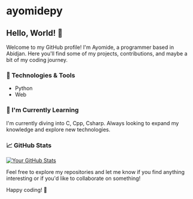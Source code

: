# ayomidepy

## Hello, World! 👋

Welcome to my GitHub profile! I'm Ayomide, a programmer based in Abidjan. Here you'll find some of my projects, contributions, and maybe a bit of my coding journey.

### 🔧 Technologies & Tools

- Python
- Web

### 🌱 I'm Currently Learning

I'm currently diving into C, Cpp, Csharp. Always looking to expand my knowledge and explore new technologies.

### 📈 GitHub Stats

[![Your GitHub Stats](https://github-readme-stats.vercel.app/api?username=ayomidepy&show_icons=true&hide_title=true&hide=issues&count_private=true&theme=radical)](https://github.com/YourGitHubUsername)

Feel free to explore my repositories and let me know if you find anything interesting or if you'd like to collaborate on something!

Happy coding! 🚀
